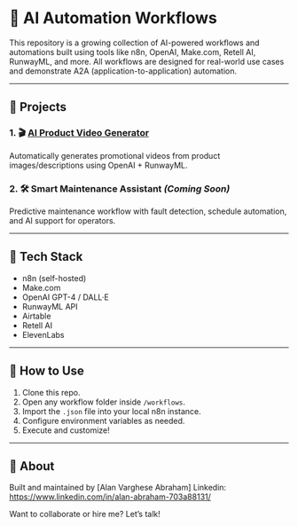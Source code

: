 # 🤖 AI Automation Workflows

This repository is a growing collection of AI-powered workflows and automations built using tools like n8n, OpenAI, Make.com, Retell AI, RunwayML, and more. All workflows are designed for real-world use cases and demonstrate A2A (application-to-application) automation.

---

## 📂 Projects

### 1. 🎬 [AI Product Video Generator](workflows/product-video-generator)
Automatically generates promotional videos from product images/descriptions using OpenAI + RunwayML.

### 2. 🛠 Smart Maintenance Assistant *(Coming Soon)*
Predictive maintenance workflow with fault detection, schedule automation, and AI support for operators.

---

## 🚀 Tech Stack

- n8n (self-hosted)
- Make.com
- OpenAI GPT-4 / DALL·E
- RunwayML API
- Airtable
- Retell AI
- ElevenLabs

---

## 🧪 How to Use

1. Clone this repo.
2. Open any workflow folder inside `/workflows`.
3. Import the `.json` file into your local n8n instance.
4. Configure environment variables as needed.
5. Execute and customize!

---

## 🙌 About

Built and maintained by [Alan Varghese Abraham]
Linkedin: https://www.linkedin.com/in/alan-abraham-703a88131/


Want to collaborate or hire me? Let’s talk!
